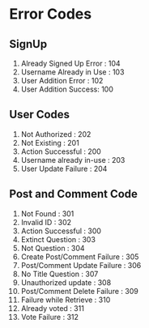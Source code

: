 # Error Codes

## SignUp
1. Already Signed Up Error : 104
2. Username Already in Use : 103
3. User Addition Error : 102
4. User Addition Success: 100

## User Codes
1. Not Authorized : 202
2. Not Existing : 201
3. Action Successful : 200
4. Username already in-use : 203
5. User Update Failure : 204

## Post and Comment Code
1. Not Found : 301
2. Invalid ID : 302
3. Action Successful : 300
4. Extinct Question : 303
5. Not Question : 304
6. Create Post/Comment Failure : 305
7. Post/Comment Update Failure : 306
8. No Title Question : 307
9. Unauthorized update : 308
10. Post/Comment Delete Failure : 309
11. Failure while Retrieve : 310
12. Already voted : 311
13. Vote Failure : 312